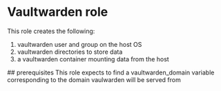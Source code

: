 # Vaultwarden role
This role creates the following:
1. vaultwarden user and group on the host OS
2. vaultwarden directories to store data
3. a vaultwarden container mounting data from the host

## prerequisites
This role expects to find a vaultwarden_domain variable corresponding to the domain vaulwarden will be served from

